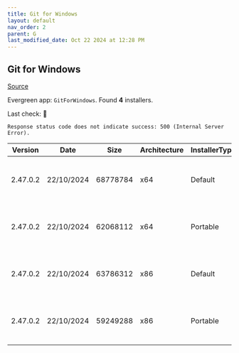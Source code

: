 ```yaml
---
title: Git for Windows
layout: default
nav_order: 2
parent: G
last_modified_date: Oct 22 2024 at 12:28 PM
---
```


## Git for Windows

[Source](https://gitforwindows.org/)

Evergreen app: `GitForWindows`. Found **4** installers.

Last check: 🔴
```
Response status code does not indicate success: 500 (Internal Server Error).
```

| Version  | Date       | Size     | Architecture | InstallerType | Type | URI                                                                                                                                                                                                                            |
| -------- | ---------- | -------- | ------------ | ------------- | ---- | ------------------------------------------------------------------------------------------------------------------------------------------------------------------------------------------------------------------------------ |
| 2.47.0.2 | 22/10/2024 | 68778784 | x64          | Default       | exe  | [https://github.com/git-for-windows/git/releases/download/v2.47.0.windows.2/Git-2.47.0.2-64-bit.exe](https://github.com/git-for-windows/git/releases/download/v2.47.0.windows.2/Git-2.47.0.2-64-bit.exe)                       |
| 2.47.0.2 | 22/10/2024 | 62068112 | x64          | Portable      | exe  | [https://github.com/git-for-windows/git/releases/download/v2.47.0.windows.2/PortableGit-2.47.0.2-64-bit.7z.exe](https://github.com/git-for-windows/git/releases/download/v2.47.0.windows.2/PortableGit-2.47.0.2-64-bit.7z.exe) |
| 2.47.0.2 | 22/10/2024 | 63786312 | x86          | Default       | exe  | [https://github.com/git-for-windows/git/releases/download/v2.47.0.windows.2/Git-2.47.0.2-32-bit.exe](https://github.com/git-for-windows/git/releases/download/v2.47.0.windows.2/Git-2.47.0.2-32-bit.exe)                       |
| 2.47.0.2 | 22/10/2024 | 59249288 | x86          | Portable      | exe  | [https://github.com/git-for-windows/git/releases/download/v2.47.0.windows.2/PortableGit-2.47.0.2-32-bit.7z.exe](https://github.com/git-for-windows/git/releases/download/v2.47.0.windows.2/PortableGit-2.47.0.2-32-bit.7z.exe) |
